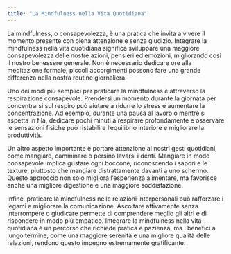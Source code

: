 ```yaml
---
title: "La Mindfulness nella Vita Quotidiana"
---
```


La mindfulness, o consapevolezza, è una pratica che invita a vivere il momento presente con piena attenzione e senza giudizio. Integrare la mindfulness nella vita quotidiana significa sviluppare una maggiore consapevolezza delle nostre azioni, pensieri ed emozioni, migliorando così il nostro benessere generale. Non è necessario dedicare ore alla meditazione formale; piccoli accorgimenti possono fare una grande differenza nella nostra routine giornaliera.

Uno dei modi più semplici per praticare la mindfulness è attraverso la respirazione consapevole. Prendersi un momento durante la giornata per concentrarsi sul respiro può aiutare a ridurre lo stress e aumentare la concentrazione. Ad esempio, durante una pausa al lavoro o mentre si aspetta in fila, dedicare pochi minuti a respirare profondamente e osservare le sensazioni fisiche può ristabilire l’equilibrio interiore e migliorare la produttività.

Un altro aspetto importante è portare attenzione ai nostri gesti quotidiani, come mangiare, camminare o persino lavarsi i denti. Mangiare in modo consapevole implica gustare ogni boccone, riconoscendo i sapori e le texture, piuttosto che mangiare distrattamente davanti a uno schermo. Questo approccio non solo migliora l’esperienza alimentare, ma favorisce anche una migliore digestione e una maggiore soddisfazione.

Infine, praticare la mindfulness nelle relazioni interpersonali può rafforzare i legami e migliorare la comunicazione. Ascoltare attivamente senza interrompere o giudicare permette di comprendere meglio gli altri e di rispondere in modo più empatico. Integrare la mindfulness nella vita quotidiana è un percorso che richiede pratica e pazienza, ma i benefici a lungo termine, come una maggiore serenità e una migliore qualità delle relazioni, rendono questo impegno estremamente gratificante.
